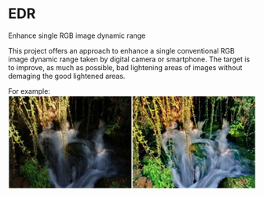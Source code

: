 # EDR
Enhance single RGB image dynamic range

This project offers an approach to enhance a single conventional RGB image dynamic range taken by digital camera or smartphone. The target is to improve, as much as possible, bad lightening areas of images without demaging the good lightened areas.

For example:
![Alt text](https://github.com/avishayzanbar/EDR/blob/master/image_example.jpeg "Regular RGB image vs. Enhanced")
